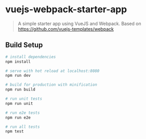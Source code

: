 # vuejs-webpack-starter-app

> A simple starter app using VueJS and Webpack.
> Based on https://github.com/vuejs-templates/webpack

## Build Setup

``` bash
# install dependencies
npm install

# serve with hot reload at localhost:8080
npm run dev

# build for production with minification
npm run build

# run unit tests
npm run unit

# run e2e tests
npm run e2e

# run all tests
npm test
```

